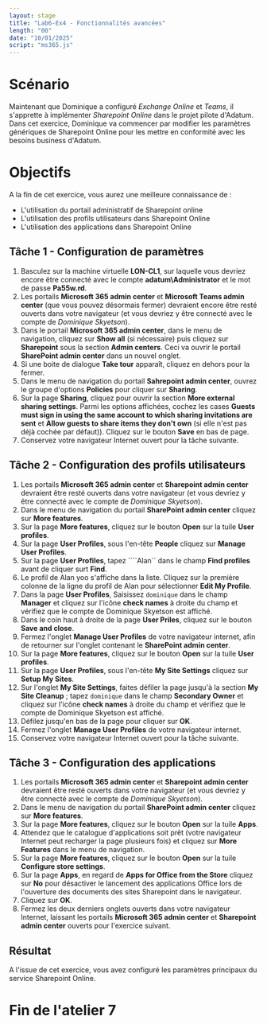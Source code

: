 ```yaml
---
layout: stage
title: "Lab6-Ex4 - Fonctionnalités avancées"
length: "00"
date: "10/01/2025"
script: "ms365.js"
---
```

# Scénario
Maintenant que Dominique a configuré *Exchange Online* et *Teams*, il s'apprette à implémenter *Sharepoint Online* dans le projet pilote d'Adatum.  
Dans cet exercice, Dominique va commencer par modifier les paramètres génériques de Sharepoint Online pour les mettre en conformité avec les besoins business d'Adatum.

# Objectifs
A la fin de cet exercice, vous aurez une meilleure connaissance de :
- L'utilisation du portail administratif de Sharepoint online
- L'utilisation des profils utilisateurs dans Sharepoint Online
- L'utilisation des applications dans Sharepoint Online


## Tâche 1 - Configuration de paramètres
1. Basculez sur la machine virtuelle **LON-CL1**, sur laquelle vous devriez encore être connecté avec le compte **adatum\Administrator** et le mot de passe **Pa55w.rd**.
1. Les portails **Microsoft 365 admin center** et **Microsoft Teams admin center** (que vous pouvez désormais fermer) devraient encore être resté ouverts dans votre navigateur (et vous devriez y être connecté avec le compte de *Dominique Skyetson*).
1. Dans le portail **Microsoft 365 admin center**, dans le menu de navigation, cliquez sur **Show all** (si nécessaire) puis cliquez sur **Sharepoint** sous la section **Admin centers**. Ceci va ouvrir le portail **SharePoint admin center** dans un nouvel onglet.
1. Si une boite de dialogue **Take tour** apparaît, cliquez en dehors pour la fermer.
1. Dans le menu de navigation du portail **Sahrepoint admin center**, ouvrez le groupe d'options **Policies** pour cliquer sur **Sharing**.
1. Sur la page **Sharing**, cliquez pour ouvrir la section **More external sharing settings**. Parmi les options affichées, cochez les cases **Guests must sign in using the same account to which sharing invitations are sent** et **Allow guests to share items they don't own** (si elle n'est pas déjà cochée par défaut)). Cliquez sur le bouton **Save** en bas de page.
1. Conservez votre navigateur Internet ouvert pour la tâche suivante. 

## Tâche 2 - Configuration des profils utilisateurs
1. Les portails **Microsoft 365 admin center** et **Sharepoint admin center** devraient être resté ouverts dans votre navigateur (et vous devriez y être connecté avec le compte de *Dominique Skyetson*).
1. Dans le menu de navigation du portail **SharePoint admin center** cliquez sur **More features**.
1. Sur la page **More features**, cliquez sur le bouton **Open** sur la tuile **User profiles**.
1. Sur la page **User Profiles**, sous l'en-tête **People** cliquez sur **Manage User Profiles**.
1. Sur la page **User Profiles**, tapez ````Alan`` dans le champ **Find profiles** avant de cliquer surt **Find**.
1. Le profil de Alan yoo s'affiche dans la liste. Cliquez sur la première colonne de la ligne du profil de Alan pour sélectionner **Edit My Profile**.
1. Dans la page **User Profiles**, Saisissez ```dominique``` dans le champ **Manager** et cliquez sur l'icône **check names** à droite du champ et vérifiez que le compte de Dominique Skyetson est affiché.
1. Dans le coin haut à droite de la page **User Priles**, cliquez sur le bouton **Save and close**.
1. Fermez l'onglet **Manage User Profiles** de votre navigateur internet, afin de retourner sur l'onglet contenant le **SharePoint admin center**.
1. Sur la page **More features**, cliquez sur le bouton **Open** sur la tuile **User profiles**.
1. Sur la page **User Profiles**, sous l'en-tête **My Site Settings** cliquez sur **Setup My Sites**.
1. Sur l'onglet **My Site Settings**, faites défiler la page jusqu'à la section **My Site Cleanup** ; tapez ```dominique``` dans le champ **Secondary Owner** et cliquez sur l'icône **check names** à droite du champ et vérifiez que le compte de Dominique Skyetson est affiché.
1. Défilez jusqu'en bas de la page pour cliquer sur **OK**.
1. Fermez l'onglet **Manage User Profiles** de votre navigateur internet.
1. Conservez votre navigateur Internet ouvert pour la tâche suivante. 

## Tâche 3 - Configuration des applications
1. Les portails **Microsoft 365 admin center** et **Sharepoint admin center** devraient être resté ouverts dans votre navigateur (et vous devriez y être connecté avec le compte de *Dominique Skyetson*).
1. Dans le menu de navigation du portail **SharePoint admin center** cliquez sur **More features**.
1. Sur la page **More features**, cliquez sur le bouton **Open** sur la tuile **Apps**.
1. Attendez que le catalogue d'applications soit prêt (votre navigateur Internet peut recharger la page plusieurs fois) et cliquez sur **More Features** dans le menu de navigation.
1. Sur la page **More features**, cliquez sur le bouton **Open** sur la tuile **Configure store settings**.
1. Sur la page **Apps**, en regard de **Apps for Office from the Store** cliquez sur **No** pour désactiver le lancement des applications Office lors de l'ouverture des documents des sites Sharepoint dans le navigateur.
1. Cliquez sur **OK**.
1. Fermez les deux derniers onglets ouverts dans votre navigateur Internet, laissant les portails **Microsoft 365 admin center** et **Sharepoint admin center** ouverts pour l'exercice suivant.

## Résultat
A l'issue de cet exercice, vous avez configuré les paramètres principaux du service Sharepoint Online.

# Fin de l'atelier 7